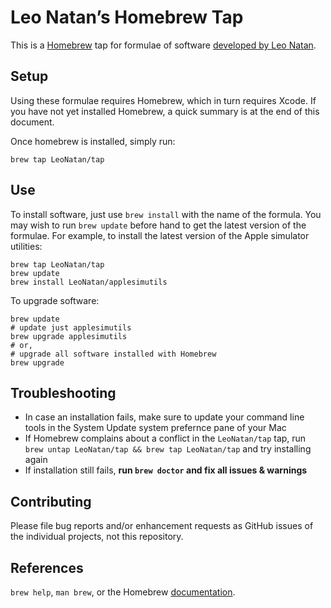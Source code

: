# Leo Natan’s Homebrew Tap

This is a [Homebrew][brew] tap for formulae of software [developed by Leo Natan](https://github.com/LeoNatan).

## Setup

Using these formulae requires Homebrew, which in turn requires Xcode. If you
have not yet installed Homebrew, a quick summary is at the end of this
document.

Once homebrew is installed, simply run:

```shell
brew tap LeoNatan/tap
```

## Use

To install software, just use `brew install` with the name of the formula. You
may wish to run `brew update` before hand to get the latest version of the
formulae. For example, to install the latest version of the Apple simulator utilities:

```shell
brew tap LeoNatan/tap
brew update
brew install LeoNatan/applesimutils
```

To upgrade software:

```shell
brew update
# update just applesimutils
brew upgrade applesimutils
# or,
# upgrade all software installed with Homebrew
brew upgrade
```

## Troubleshooting

- In case an installation fails, make sure to update your command line tools in the System Update system prefernce pane of your Mac
- If Homebrew complains about a conflict in the `LeoNatan/tap` tap, run `brew untap LeoNatan/tap && brew tap LeoNatan/tap` and try installing again
- If installation still fails, **run `brew doctor` and fix all issues & warnings**

## Contributing

Please file bug reports and/or enhancement requests as GitHub issues of the individual projects, not this repository.

## References

`brew help`, `man brew`, or the Homebrew [documentation][].

[brew]: http://brew.sh/
[style]: https://github.com/Homebrew/homebrew/blob/master/share/doc/homebrew/Formula-Cookbook.md
[documentation]: https://github.com/Homebrew/homebrew/tree/master/share/doc/homebrew#readme
